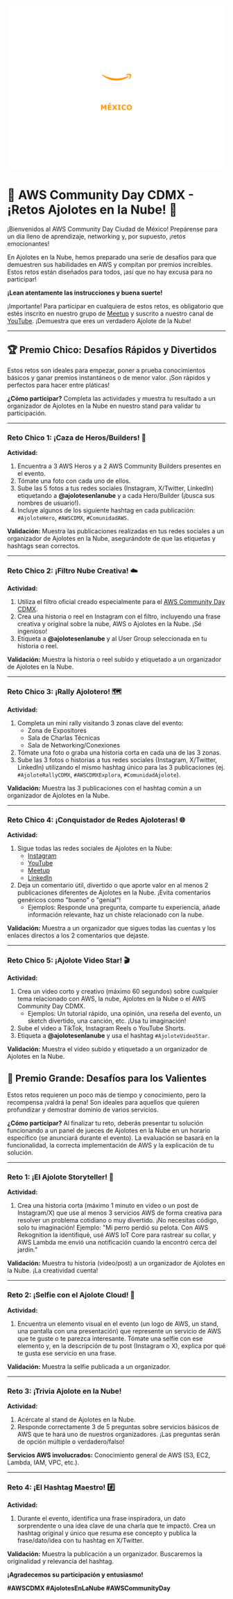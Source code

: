 
![AWS Community Day](Mexico_CommunityDay.png)

# 🚀 AWS Community Day CDMX - ¡Retos Ajolotes en la Nube! 🚀

¡Bienvenidos al AWS Community Day Ciudad de México! Prepárense para un día lleno de aprendizaje, networking y, por supuesto, ¡retos emocionantes!

En Ajolotes en la Nube, hemos preparado una serie de desafíos para que demuestren sus habilidades en AWS y compitan por premios increíbles. Estos retos están diseñados para todos, ¡así que no hay excusa para no participar!

**¡Lean atentamente las instrucciones y buena suerte!**

¡Importante! Para participar en cualquiera de estos retos, es obligatorio que estés inscrito en nuestro grupo de [Meetup](https://www.meetup.com/ajolotesenlanube/) y suscrito a nuestro canal de [YouTube](https://www.youtube.com/@AWS.Ajolotes/). ¡Demuestra que eres un verdadero Ajolote de la Nube!

---

## 🏆 Premio Chico: Desafíos Rápidos y Divertidos

Estos retos son ideales para empezar, poner a prueba conocimientos básicos y ganar premios instantáneos o de menor valor. ¡Son rápidos y perfectos para hacer entre pláticas!

**¿Cómo participar?** Completa las actividades y muestra tu resultado a un organizador de Ajolotes en la Nube en nuestro stand para validar tu participación.

---

### Reto Chico 1: ¡Caza de Heros/Builders! 📸

**Actividad:**
1.  Encuentra a 3  AWS Heros y a 2 AWS Community Builders presentes en el evento.
2.  Tómate una foto con cada uno de ellos.
3.  Sube las 5 fotos a tus redes sociales (Instagram, X/Twitter, LinkedIn) etiquetando a **@ajolotesenlanube** y a cada Hero/Builder (¡busca sus nombres de usuario!).
4.  Incluye algunos de los siguiente hashtag en cada publicación: `#AjoloteHero`, `#AWSCDMX`, `#ComunidadAWS`.

**Validación:** Muestra las publicaciones realizadas en tus redes sociales a un organizador de Ajolotes en la Nube, asegurándote de que las etiquetas y hashtags sean correctos.

---

### Reto Chico 2: ¡Filtro Nube Creativa! ☁️

**Actividad:**
1.  Utiliza el filtro oficial creado especialmente para el [AWS Community Day CDMX](https://jade-figolla-6ba7f4.netlify.app/).
2.  Crea una historia o reel en Instagram con el filtro, incluyendo una frase creativa y original sobre la nube, AWS o Ajolotes en la Nube. ¡Sé ingenioso!
3.  Etiqueta a **@ajolotesenlanube** y al User Group seleccionada en tu historia o reel.

**Validación:** Muestra la historia o reel subido y etiquetado a un organizador de Ajolotes en la Nube.

---

### Reto Chico 3: ¡Rally Ajolotero! 🗺️

**Actividad:**
1.  Completa un mini rally visitando 3 zonas clave del evento:
    * Zona de Expositores
    * Sala de Charlas Técnicas
    * Sala de Networking/Conexiones
2.  Tómate una foto o graba una historia corta en cada una de las 3 zonas.
3.  Sube las 3 fotos o historias a tus redes sociales (Instagram, X/Twitter, LinkedIn) utilizando el mismo hashtag único para las 3 publicaciones (ej. `#AjoloteRallyCDMX`, `#AWSCDMXExplora`, `#ComunidadAjolote`).

**Validación:** Muestra las 3 publicaciones con el hashtag común a un organizador de Ajolotes en la Nube.

---

### Reto Chico 4: ¡Conquistador de Redes Ajoloteras! 🌐

**Actividad:**
1.  Sigue todas las redes sociales de Ajolotes en la Nube:
    * [Instagram](https://www.instagram.com/aws.ajolotes/)
    * [YouTube](https://www.youtube.com/@AWS.Ajolotes/)
    * [Meetup](https://www.meetup.com/ajolotesenlanube/)
    * [LinkedIn](https://mx.linkedin.com/company/aws-ug-ajolotes-en-la-nube?trk=public_post_feed-actor-name)
2.  Deja un comentario útil, divertido o que aporte valor en al menos 2 publicaciones diferentes de Ajolotes en la Nube. ¡Evita comentarios genéricos como "bueno" o "genial"!
    * Ejemplos: Responde una pregunta, comparte tu experiencia, añade información relevante, haz un chiste relacionado con la nube.

**Validación:** Muestra a un organizador que sigues todas las cuentas y los enlaces directos a los 2 comentarios que dejaste.

---

### Reto Chico 5: ¡Ajolote Video Star! 🎬

**Actividad:**
1.  Crea un video corto y creativo (máximo 60 segundos) sobre cualquier tema relacionado con AWS, la nube, Ajolotes en la Nube o el AWS Community Day CDMX.
    * Ejemplos: Un tutorial rápido, una opinión, una reseña del evento, un sketch divertido, una canción, etc. ¡Usa tu imaginación!
2.  Sube el video a TikTok, Instagram Reels o YouTube Shorts.
3.  Etiqueta a **@ajolotesenlanube** y usa el hashtag `#AjoloteVideoStar`.

**Validación:** Muestra el video subido y etiquetado a un organizador de Ajolotes en la Nube.

## 💎 Premio Grande: Desafíos para los Valientes

Estos retos requieren un poco más de tiempo y conocimiento, pero la recompensa ¡valdrá la pena! Son ideales para aquellos que quieren profundizar y demostrar dominio de varios servicios.

**¿Cómo participar?** Al finalizar tu reto, deberás presentar tu solución funcionando a un panel de jueces de Ajolotes en la Nube en un horario específico (se anunciará durante el evento). La evaluación se basará en la funcionalidad, la correcta implementación de AWS y la explicación de tu solución.

---

### Reto 1:  ¡El Ajolote Storyteller! 📖

**Actividad:**
1.  Crea una historia corta (máximo 1 minuto en video o un post de Instagram/X) que use al menos 3 servicios AWS de forma creativa para resolver un problema cotidiano o muy divertido. ¡No necesitas código, solo tu imaginación!
Ejemplo: "Mi perro perdió su pelota. Con AWS Rekognition la identifiqué, usé AWS IoT Core para rastrear su collar, y AWS Lambda me envió una notificación cuando la encontró cerca del jardín."

**Validación:** Muestra tu historia (video/post) a un organizador de Ajolotes en la Nube. ¡La creatividad cuenta!

---

### Reto 2: ¡Selfie con el Ajolote Cloud! 🤳

**Actividad:**
1.  Encuentra un elemento visual en el evento (un logo de AWS, un stand, una pantalla con una presentación) que represente un servicio de AWS que te guste o te parezca interesante. Tómate una selfie con ese elemento y, en la descripción de tu post (Instagram o X), explica por qué te gusta ese servicio en una frase.

**Validación:** Muestra la selfie publicada a un organizador.

---

### Reto 3: ¡Trivia Ajolote en la Nube!

**Actividad:**
1.  Acércate al stand de Ajolotes en la Nube.
2.  Responde correctamente 3 de 5 preguntas sobre servicios básicos de AWS que te hará uno de nuestros organizadores. ¡Las preguntas serán de opción múltiple o verdadero/falso!

**Servicios AWS involucrados:** Conocimiento general de AWS (S3, EC2, Lambda, IAM, VPC, etc.).

---

### Reto 4: ¡El Hashtag Maestro! #️⃣

**Actividad:**
1.  Durante el evento, identifica una frase inspiradora, un dato sorprendente o una idea clave de una charla que te impactó. Crea un hashtag original y único que resuma ese concepto y publica la frase/dato/idea con tu hashtag en X/Twitter.

**Validación:** Muestra la publicación a un organizador. Buscaremos la originalidad y relevancia del hashtag.

**¡Agradecemos su participación y entusiasmo!**

**#AWSCDMX #AjolotesEnLaNube #AWSCommunityDay**
